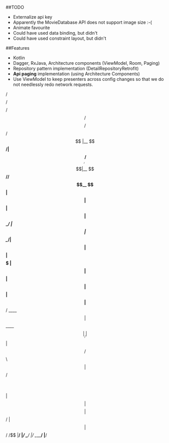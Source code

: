 
##TODO
- Externalize api key
- Apparently the MovieDatabase API does not support image size :-(
- Animate favourite
- Could have used data binding, but didn't
- Could have used constraint layout, but didn't

##Features
- Kotlin
- Dagger, RxJava, Architecture components (ViewModel, Room, Paging)
- Repository pattern implementation (DetailRepositoryRetrofit)
- **Api paging** implementation (using Architecture Components)
- Use ViewModel to keep presenters across config changes so that we do not needlessly redo
network requests.

 /$$$$$$$$ /$$$$$$$$  /$$$$$$  /$$$$$$$$ /$$$$$$  /$$
|__  $$__/| $$_____/ /$$__  $$|__  $$__//$$__  $$| $$
   | $$   | $$      | $$  \__/   | $$  | $$  \__/| $$
   | $$   | $$$$$   |  $$$$$$    | $$  |  $$$$$$ | $$
   | $$   | $$__/    \____  $$   | $$   \____  $$|__/
   | $$   | $$       /$$  \ $$   | $$   /$$  \ $$    
   | $$   | $$$$$$$$|  $$$$$$/   | $$  |  $$$$$$/ /$$
   |__/   |________/ \______/    |__/   \______/ |__/
                                                     
                                                     
                                                     